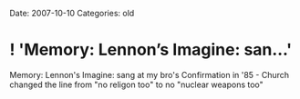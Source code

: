 Date: 2007-10-10
Categories: old

# ! 'Memory: Lennon’s Imagine:  san…'

Memory: Lennon's Imagine:  sang at my bro's Confirmation in '85 - Church changed the line from &quot;no religon too&quot; to no &quot;nuclear weapons too&quot;
